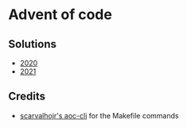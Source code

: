 # Advent of code

## Solutions

- [2020](https://github.com/masmeert/advent-of-code/blob/master/2020)
- [2021](https://github.com/masmeert/advent-of-code/blob/master/2021)

## Credits

- [scarvalhojr's aoc-cli](https://github.com/scarvalhojr/aoc-cli) for the Makefile commands
